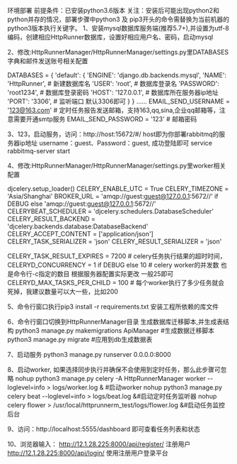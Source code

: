 环境部署
前提条件：已安装python3.6版本
关注：安装后可能出现python2和python并存的情况，部署步骤中python3 及 pip3开头的命令需替换为当前机器的python3版本执行关键字。
1、安装mysql数据库服务端(推荐5.7+),并设置为utf-8编码，创建相应HttpRunner数据库，设置好相应用户名、密码，启动mysql

2、修改:HttpRunnerManager/HttpRunnerManager/settings.py里DATABASES字典和邮件发送账号相关配置
 
DATABASES = {
    'default': {
        'ENGINE': 'django.db.backends.mysql',
 'NAME': 'HttpRunner', # 新建数据库名
 'USER': 'root', # 数据库登录名
 'PASSWORD': 'root1234', # 数据库登录密码
 'HOST': '127.0.0.1', # 数据库所在服务器ip地址
 'PORT': '3306', # 监听端口 默认3306即可
 }
}
……
EMAIL_SEND_USERNAME = '123@163.com' # 定时任务报告发送邮箱，支持163,qq,sina,企业qq邮箱等，注意需要开通smtp服务
EMAIL_SEND_PASSWORD = '123' # 邮箱密码

3、123，启动服务，访问：http://host:15672/#/ host即为你部署rabbitmq的服务器ip地址 username：guest、Password：guest, 成功登陆即可
service rabbitmq-server start

4、修改:HttpRunnerManager/HttpRunnerManager/settings.py里worker相关配置
 
djcelery.setup_loader()
CELERY_ENABLE_UTC = True
CELERY_TIMEZONE = 'Asia/Shanghai'
BROKER_URL = 'amqp://guest:guest@127.0.0.1:5672//' if DEBUG else 'amqp://guest:guest@127.0.0.1:5672//'
CELERYBEAT_SCHEDULER = 'djcelery.schedulers.DatabaseScheduler'
CELERY_RESULT_BACKEND = 'djcelery.backends.database:DatabaseBackend'
CELERY_ACCEPT_CONTENT = ['application/json']
CELERY_TASK_SERIALIZER = 'json'
CELERY_RESULT_SERIALIZER = 'json'

CELERY_TASK_RESULT_EXPIRES = 7200 # celery任务执行结果的超时时间，
CELERYD_CONCURRENCY = 1 if DEBUG else 10 # celery worker的并发数 也是命令行-c指定的数目 根据服务器配置实际更改 一般25即可
CELERYD_MAX_TASKS_PER_CHILD = 100 # 每个worker执行了多少任务就会死掉，我建议数量可以大一些，比如200

5、命令行窗口执行pip3 install -r requirements.txt 安装工程所依赖的库文件

6、命令行窗口切换到HttpRunnerManager目录 生成数据库迁移脚本,并生成表结构
python3 manage.py makemigrations ApiManager #生成数据迁移脚本 
python3 manage.py migrate #应用到db生成数据表

7、启动服务
python3 manage.py runserver 0.0.0.0:8000

8、启动worker, 如果选择同步执行并确保不会使用到定时任务，那么此步骤可忽略
nohup python3 manage.py celery -A HttpRunnerManager worker --loglevel=info > logs/worker.log & #启动worker 
 nohup python3 manage.py celery beat --loglevel=info > logs/beat.log &#启动定时任务监听器 
 nohup celery flower > /usr/local/httprunnerm_test/logs/flower.log &#启动任务监控后台

9、访问：http://localhost:5555/dashboard 即可查看任务列表和状态

10、浏览器输入：
    http://12.1.28.225:8000/api/register/  注册用户
    http://12.1.28.225:8000/api/login/   使用注册用户登录平台